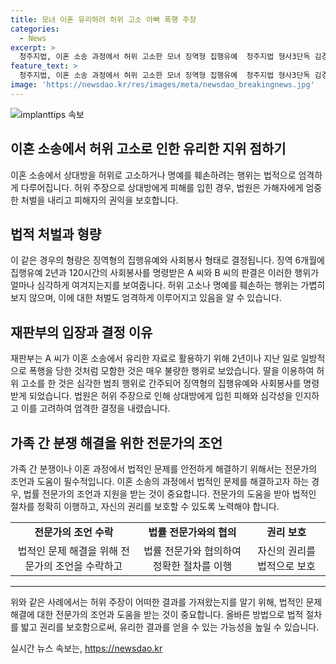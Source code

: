 ```yaml
---
title: 모녀 이혼 유리하려 허위 고소 아빠 폭행 주장
categories:
  - News
excerpt: >
  청주지법, 이혼 소송 과정에서 허위 고소한 모녀 징역형 집행유예  청주지법 형사3단독 김경찬 부장판사는 A 씨와 B 씨에게 무고 혐의로 각각 징역 6개월에 집행유예 2년을 선고하고 120시간의 사회봉사를 명령. A 씨는 이혼 소송에서 남편을 상대로 딸을 이용해 허위 고소를 시도했으나, 반전된 녹음파일로 사실이 확인됨. 재판부는 이를 모함한 것은 매우 불량하다고 판결.
feature_text: >
  청주지법, 이혼 소송 과정에서 허위 고소한 모녀 징역형 집행유예  청주지법 형사3단독 김경찬 부장판사는 A 씨와 B 씨에게 무고 혐의로 각각 징역 6개월에 집행유예 2년을 선고하고 120시간의 사회봉사를 명령. A 씨는 이혼 소송에서 남편을 상대로 딸을 이용해 허위 고소를 시도했으나, 반전된 녹음파일로 사실이 확인됨. 재판부는 이를 모함한 것은 매우 불량하다고 판결.
image: 'https://newsdao.kr/res/images/meta/newsdao_breakingnews.jpg'
---
```


<p><img src="https://newsdao.kr/res/images/meta/newsdao_breakingnews.jpg" alt="implanttips 속보" /></p>

<h2 data-ke-size="size26">이혼 소송에서 허위 고소로 인한 유리한 지위 점하기</h2>

<p data-ke-size="size16">이혼 소송에서 상대방을 허위로 고소하거나 명예를 훼손하려는 행위는 법적으로 엄격하게 다루어집니다. 허위 주장으로 상대방에게 피해를 입힌 경우, 법원은 가해자에게 엄중한 처벌을 내리고 피해자의 권익을 보호합니다.</p>

<h2 data-ke-size="size24">법적 처벌과 형량</h2>

<p data-ke-size="size16">이 같은 경우의 형량은 징역형의 집행유예와 사회봉사 형태로 결정됩니다. 징역 6개월에 집행유예 2년과 120시간의 사회봉사를 명령받은 A 씨와 B 씨의 판결은 이러한 행위가 얼마나 심각하게 여겨지는지를 보여줍니다. 허위 고소나 명예를 훼손하는 행위는 가볍히 보지 않으며, 이에 대한 처벌도 엄격하게 이루어지고 있음을 알 수 있습니다.</p>

<h2 data-ke-size="size24">재판부의 입장과 결정 이유</h2>

<p data-ke-size="size16">재판부는 A 씨가 이혼 소송에서 유리한 자료로 활용하기 위해 2년이나 지난 일로 일방적으로 폭행을 당한 것처럼 모함한 것은 매우 불량한 행위로 보았습니다. 딸을 이용하여 허위 고소를 한 것은 심각한 범죄 행위로 간주되어 징역형의 집행유예와 사회봉사를 명령받게 되었습니다. 법원은 허위 주장으로 인해 상대방에게 입힌 피해와 심각성을 인지하고 이를 고려하여 엄격한 결정을 내렸습니다.</p>

<h2 data-ke-size="size24">가족 간 분쟁 해결을 위한 전문가의 조언</h2>

<p data-ke-size="size16">가족 간 분쟁이나 이혼 과정에서 법적인 문제를 안전하게 해결하기 위해서는 전문가의 조언과 도움이 필수적입니다. 이혼 소송의 과정에서 법적인 문제를 해결하고자 하는 경우, 법률 전문가의 조언과 지원을 받는 것이 중요합니다. 전문가의 도움을 받아 법적인 절차를 정확히 이행하고, 자신의 권리를 보호할 수 있도록 노력해야 합니다.</p>

<table>
    <tr>
        <td style="text-align: center; height: 17px;"><b>전문가의 조언 수락</b></td>
        <td style="text-align: center; height: 17px;"><b>법률 전문가와의 협의</b></td>
        <td style="text-align: center; height: 17px;"><b>권리 보호</b></td>
    </tr>
    <tr>
        <td style="text-align: center;">법적인 문제 해결을 위해 전문가의 조언을 수락하고</td>
        <td style="text-align: center;">법률 전문가와 협의하여 정확한 절차를 이행</td>
        <td style="text-align: center;">자신의 권리를 법적으로 보호</td>
    </tr>
</table>

<hr>

<p data-ke-size="size16">위와 같은 사례에서는 허위 주장이 어떠한 결과를 가져왔는지를 알기 위해, 법적인 문제해결에 대한 전문가의 조언과 도움을 받는 것이 중요합니다. 올바른 방법으로 법적 절차를 밟고 권리를 보호함으로써, 유리한 결과를 얻을 수 있는 가능성을 높일 수 있습니다.</p>
실시간 뉴스 속보는, <a href="https://newsdao.kr" rel="dofollow">https://newsdao.kr</a>


